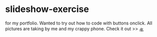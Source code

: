 # slideshow-exercise

for my portfolio. Wanted to try out how to code with buttons onclick.
All pictures are taking by me and my crappy phone.
Check it out >> [🛸](https://mikaelaand.github.io/slideshow-exercise/)
